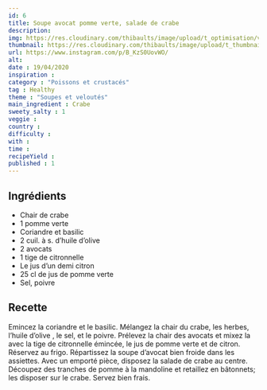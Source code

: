 ```yaml
---
id: 6
title: Soupe avocat pomme verte, salade de crabe
description: 
img: https://res.cloudinary.com/thibaults/image/upload/t_optimisation/v1600517675/Recipes/20200419_soupe_avocat.jpg
thumbnail: https://res.cloudinary.com/thibaults/image/upload/t_thumbnail_josie/v1600517764/Recipes/20200419_soupe_avocat.jpg
url: https://www.instagram.com/p/B_KzS0UovWO/
alt: 
date : 19/04/2020
inspiration :
category : "Poissons et crustacés"
tag : Healthy
theme : "Soupes et veloutés"
main_ingredient : Crabe
sweety_salty : 1
veggie : 
country :
difficulty :
with : 
time : 
recipeYield : 
published : 1
---
```


## Ingrédients
 - Chair de crabe
 - 1 pomme verte
 - Coriandre et basilic
 - 2 cuil. à s. d’huile d’olive
 - 2 avocats
 - 1 tige de citronnelle
 - Le jus d’un demi citron
 - 25 cl de jus de pomme verte
 - Sel, poivre

## Recette
Emincez la coriandre et le basilic. Mélangez la chair du crabe, les herbes, l’huile d’olive , le sel, et le poivre. Prélevez la chair des avocats et mixez la avec la tige de citronnelle émincée, le jus de pomme verte et de citron. Réservez au frigo. Répartissez la soupe d’avocat bien froide dans les assiettes. Avec un emporté pièce, disposez la salade de crabe au centre. Découpez des tranches de pomme à la mandoline et retaillez en bâtonnets; les disposer sur le crabe. Servez bien frais. 